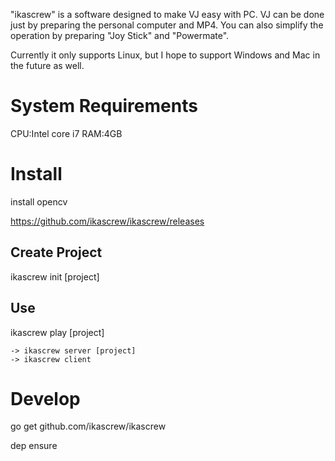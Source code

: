 "ikascrew" is a software designed to make VJ easy with PC.
VJ can be done just by preparing the personal computer and MP4.
You can also simplify the operation by preparing "Joy Stick" and "Powermate".

Currently it only supports Linux, but I hope to support Windows and Mac in the future as well.

# System Requirements

CPU:Intel core i7
RAM:4GB


# Install

install opencv

https://github.com/ikascrew/ikascrew/releases

## Create Project

ikascrew init [project]

## Use

ikascrew play [project]

    -> ikascrew server [project]
    -> ikascrew client


# Develop


go get github.com/ikascrew/ikascrew

dep ensure

